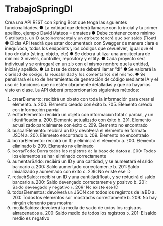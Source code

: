 # TrabajoSpringDI
Crea una API REST con Spring Boot que tenga las siguientes funcionalidades.
● La entidad que deberá llamarse con tu inicial y tu primer apellido, ejemplo David
Mateos = dmateos
● Debe contener como mínimo 5 atributos, un ID autoincremental y un atributo tendrá
que ser saldo (Float)
● Dicha API tendrá que estar documentada con Swagger de manera clara e inequívoca,
todos los endpoints y los códigos que devuelven, igual que el tipo de dato (string,
objeto, etc)
● Se deberá utilizar una arquitectura de mínimo 3 niveles, controller, repository y entity.
● Cada proyecto será individual y se entregará en un zip con el mismo nombre que la
entidad, inicial y apellido.
● La base de datos se deberá llamar “di”
● Se valorará la claridad de código, la reusabilidad y los comentarios del mismo.
● Se penalizará el uso de herramientas de generación de código mediante IA y el
uso de funciones que no estén claramente detalladas y que no hayamos visto en
clase.
La API deberá proporcionar los siguientes métodos:
1. crearElemento: recibirá un objeto con toda la información para crear el elemento.
a. 200. Elemento creado con éxito
b. 205. Elemento creado con información parcial
2. editarElemento: recibirá un objeto con información total o parcial, y un identificador
a. 200. Elemento actualizado con éxito
b. 201. Elemento actualizado parcialmente con éxito
c. 209. Elemento no encontrado
3. buscarElemento: recibirá un ID y devolverá el elemento en formato JSON
a. 200. Elemento encontrado
b. 209. Elemento no encontrado
4. borrarElemento: recibirá un ID y eliminará el elemento
a. 200. Elemento eliminado
b. 209. Elemento no eliminado
5. borrarTodo: Borra todos los registros de la base de datos
a. 200: Todos los elementos se han eliminado correctamente
6. aumentarSaldo: recibirá un ID y una cantidad, y se aumentará el saldo bancario
a. 200: Saldo aumentado correctamente
b. 201: Saldo inicializado y aumentado con éxito
c. 209: No existe ese ID
7. reducirSaldo: recibirá un ID y una cantidad(float), y se reducirá el saldo bancario
a. 200: Saldo devengado correctamente y positivo
b. 201: Saldo devengado y negativo
c. 209: No existe ese ID
8. todosElementos: devolverá un JSON con todos los registros de la BD
a. 200: Todos los elementos son mostrados correctamente
b. 209: No hay ningún elemento para mostrar
9. mediaSaldos: devolverá la media de saldo de todos los registros almacenados
a. 200: Saldo medio de todos los registros
b. 201: El saldo medio es negativo
